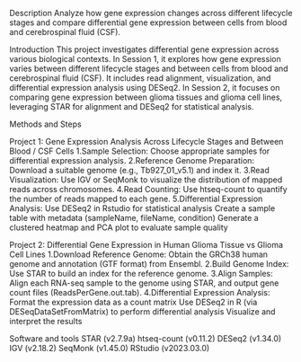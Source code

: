 Description
Analyze how gene expression changes across different lifecycle stages and compare differential gene expression between cells from blood and cerebrospinal fluid (CSF).

Introduction
This project investigates differential gene expression across various biological contexts.
In Session 1, it explores how gene expression varies between different lifecycle stages and between cells from blood and cerebrospinal fluid (CSF). It includes read alignment, visualization, and differential expression analysis using DESeq2. 
In Session 2, it focuses on comparing gene expression between glioma tissues and glioma cell lines, leveraging STAR for alignment and DESeq2 for statistical analysis.

Methods and Steps

Project 1: Gene Expression Analysis Across Lifecycle Stages and Between Blood / CSF Cells
1.Sample Selection: Choose appropriate samples for differential expression analysis.
2.Reference Genome Preparation: Download a suitable genome (e.g., Tb927_01_v5.1) and index it.
3.Read Visualization: Use IGV or SeqMonk to visualize the distribution of mapped reads across chromosomes.
4.Read Counting: Use htseq-count to quantify the number of reads mapped to each gene.
5.Differential Expression Analysis:
  Use DESeq2 in Rstudio for statistical analysis
  Create a sample table with metadata (sampleName, fileName, condition)
  Generate a clustered heatmap and PCA plot to evaluate sample quality

Project 2: Differential Gene Expression in Human Glioma Tissue vs Glioma Cell Lines
1.Download Reference Genome: Obtain the GRCh38 human genome and annotation (GTF format) from Ensembl.
2.Build Genome Index: Use STAR to build an index for the reference genome.
3.Align Samples: Align each RNA-seq sample to the genome using STAR, and output gene count files (ReadsPerGene.out.tab).
4.Differential Expression Analysis:
  Format the expression data as a count matrix
  Use DESeq2 in R (via DESeqDataSetFromMatrix) to perform differential analysis
  Visualize and interpret the results

Software and tools
 STAR (v2.7.9a)
 htseq-count (v0.11.2)
 DESeq2 (v1.34.0)
 IGV (v2.18.2)
 SeqMonk (v1.45.0)
 RStudio (v2023.03.0)

